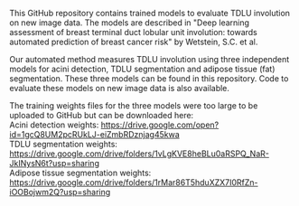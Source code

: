 This GitHub repository contains trained models to evaluate TDLU involution on new image data. 
The models are described in "Deep learning assessment of breast terminal duct lobular unit involution: 
towards automated prediction of breast cancer risk" by Wetstein, S.C. et al.

Our automated method measures TDLU involution using three independent models for acini detection,
TDLU segmentation and adipose tissue (fat) segmentation. These three models can be found in this repository. 
Code to evaluate these models on new image data is also available. 

The training weights files for the three models were too large to be uploaded to GitHub but can be downloaded here: <br/>
Acini detection weights: https://drive.google.com/open?id=1gcQ8UM2pcRUkLJ-eiZmbRDznjag45kwa <br/>
TDLU segmentation weights: https://drive.google.com/drive/folders/1vLgKVE8heBLu0aRSPQ_NaR-JkINysN6t?usp=sharing <br/>
Adipose tissue segmentation weights: https://drive.google.com/drive/folders/1rMar86T5hduXZX7I0RfZn-iOOBojwm2Q?usp=sharing
